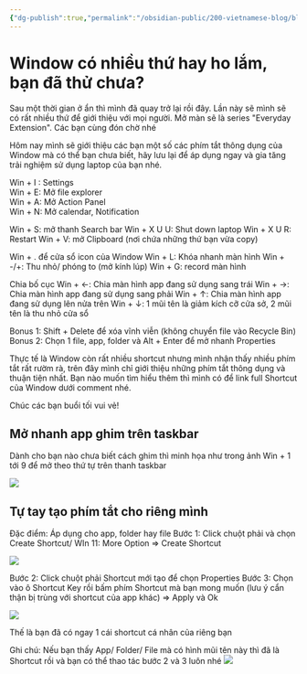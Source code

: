 ```yaml
---
{"dg-publish":true,"permalink":"/obsidian-public/200-vietnamese-blog/blog-1-window-shortcut/","tags":["Win11/shortcut"]}
---
```



# Window có nhiều thứ hay ho lắm, bạn đã thử chưa?

Sau một thời gian ở ẩn thì mình đã quay trở lại rồi đây. Lần này sẽ mình sẽ có rất nhiều thứ để giới thiệu với mọi người. Mở màn sẽ là series "Everyday Extension". Các bạn cùng đón chờ nhé

Hôm nay mình sẽ giới thiệu các bạn một số các phím tắt thông dụng của Window mà có thể bạn chưa biết, hãy lưu lại để áp dụng ngay và gia tăng trải nghiệm sử dụng laptop của bạn nhé.

 Win + I :  Settings                  
 Win + E:  Mở file explorer          
 Win + A:   Mở Action Panel           
 Win + N:   Mở calendar, Notification 

Win + S: mở thanh Search bar
Win + X U U: Shut down laptop
Win + X U R: Restart
Win + V: mở Clipboard (nơi chứa những thứ bạn vừa copy)

Win + . để cửa sổ icon của Window
Win + L: Khóa nhanh màn hình 
Win + -/+: Thu nhỏ/ phóng to (mở kính lúp)
Win + G: record màn hình

Chia bố cục
Win + ←: Chia màn hình app đang sử dụng sang trái
Win + →: Chia màn hình app đang sử dụng sang phải
Win + ↑: Chia màn hình app đang sử dụng lên nửa trên
Win + ↓: 1 mũi tên là giảm kích cỡ cửa sở, 2 mũi tên là thu nhỏ cửa sổ 

Bonus 1: Shift + Delete để xóa vĩnh viễn (không chuyển file vào Recycle Bin)
Bonus 2: Chọn 1 file, app, folder và Alt + Enter để mở nhanh Properties 

Thực tế là Window còn rất nhiều shortcut nhưng mình nhận thấy nhiều phím tắt rất rườm rà, trên đây mình chỉ giới thiệu những phím tắt thông dụng và thuận tiện nhất. Bạn nào muốn tìm hiểu thêm thì mình có để link full Shortcut của Window dưới comment nhé.

Chúc các bạn buổi tối vui vẻ!
## Mở nhanh app ghim trên taskbar
Dành cho bạn nào chưa biết cách ghim thì minh họa như trong ảnh
Win + 1 tới 9 để mở theo thứ tự trên thanh taskbar

![](https://i.imgur.com/WqbmpUm.png)

## Tự tay tạo phím tắt cho riêng mình
Đặc điểm: Áp dụng cho app, folder hay file
Bước 1: Click chuột phải và chọn Create Shortcut/ WIn 11: More Option => Create Shortcut

![](https://i.imgur.com/09l7wa7.png)

Bước 2: Click chuột phải Shortcut mới tạo để chọn Properties
Bước 3: Chọn vào ô Shortcut Key rồi bấm phím Shortcut mà bạn mong muốn (lưu ý cẩn thận bị trùng với shortcut của app khác) => Apply và Ok 

![](https://i.imgur.com/1lAYBed.png)

Thế là bạn đã có ngay 1 cái shortcut cá nhân của riêng bạn

Ghi chú: Nếu bạn thấy App/ Folder/ File mà có hình mũi tên này thì đã là Shortcut rồi và bạn có thể thao tác bước 2 và 3 luôn nhé
![](https://i.imgur.com/6lJfOMZ.png)








